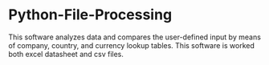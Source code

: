 # Python-File-Processing
This software analyzes data and compares the user-defined input by means of company, country, and currency lookup tables. This software is worked both excel datasheet and csv files.
